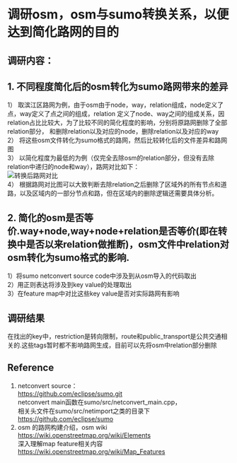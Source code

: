 # 调研osm，osm与sumo转换关系，以便达到简化路网的目的

## 调研内容：
## 1. 不同程度简化后的osm转化为sumo路网带来的差异
1） 取滨江区路网为例，由于osm由于node，way，relation组成，node定义了点，way定义了点之间的组成，relation
定义了node、way之间的组成关系，因relation占比比较大，为了比较不同的简化程度的影响，分别将原路网删除了全部relation部分，
和删除relation以及对应的node，删除relation以及对应的way<Br/>
2） 将这些osm文件转化为sumo格式的路网，然后比较转化后的文件差异和路网图<Br/>
3） 以简化程度为最低的为例（仅完全去除osm的relation部分，但没有去除relation中递归的node和way），路网对比如下：<Br/>
![转换后路网对比](http://git.tianrang-inc.com/mn.sun/osm-sumo/blob/master/osm_degree/net_difference.png)<Br/>
4） 根据路网对比图可以大致判断去除relation之后删除了区域外的所有节点和道路，以及区域内的一部分节点和路，但在区域内的删除逻辑还需要具体分析。

## 2. 简化的osm是否等价.way+node,way+node+relation是否等价(即在转换中是否以来relation做推断)，osm文件中relation对osm转化为sumo格式的影响.
1）将sumo netconvert source code中涉及到从osm导入的代码取出<Br/>
2）用正则表达将涉及到key value的处理取出<Br/>
3）在feature map中对比这些key value是否对实际路网有影响

## 调研结果
在找出的key中，restriction是转向限制，route和public_transport是公共交通相关的.这些tags暂时都不影响路网生成，目前可以先将osm中relation部分删除

## Reference
1) netconvert source：<Br/>
https://github.com/eclipse/sumo.git<Br/>
netconvert main函数在sumo/src/netconvert_main.cpp，<Br/>
相关头文件在sumo/src/netimport之类的目录下<Br/>
https://github.com/eclipse/sumo<Br/>
2) osm 的路网构建介绍，osm wiki<Br/>
https://wiki.openstreetmap.org/wiki/Elements<Br/>
深入理解map feature相关内容<Br/>
https://wiki.openstreetmap.org/wiki/Map_Features